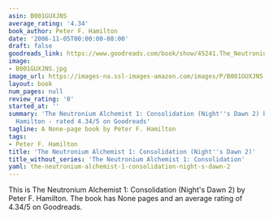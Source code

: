 ```yaml
---
asin: B001GUXJNS
average_rating: '4.34'
book_author: Peter F. Hamilton
date: '2006-11-05T00:00:00-08:00'
draft: false
goodreads_link: https://www.goodreads.com/book/show/45241.The_Neutronium_Alchemist_1
image:
- B001GUXJNS.jpg
image_url: https://images-na.ssl-images-amazon.com/images/P/B001GUXJNS.01._SCLZZZZZZZ.jpg
layout: book
num_pages: null
review_rating: '0'
started_at: ''
summary: 'The Neutronium Alchemist 1: Consolidation (Night''s Dawn 2) by Peter F.
  Hamilton - rated 4.34/5 on Goodreads'
tagline: A None-page book by Peter F. Hamilton
tags:
- Peter F. Hamilton
title: 'The Neutronium Alchemist 1: Consolidation (Night''s Dawn 2)'
title_without_series: 'The Neutronium Alchemist 1: Consolidation'
yaml: the-neutronium-alchemist-1-consolidation-night-s-dawn-2
---
```


This is The Neutronium Alchemist 1: Consolidation (Night's Dawn 2) by Peter F. Hamilton. The book has None pages and an average rating of 4.34/5 on Goodreads.